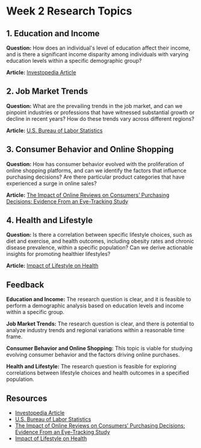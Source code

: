 # Week 2 Research Topics

## 1. Education and Income

**Question:** How does an individual's level of education affect their income, and is there a significant income disparity among individuals with varying education levels within a specific demographic group?

**Article:** [Investopedia Article](https://www.investopedia.com/articles/economics/09/education-training-advantages.asp)

## 2. Job Market Trends

**Question:** What are the prevailing trends in the job market, and can we pinpoint industries or professions that have witnessed substantial growth or decline in recent years? How do these trends vary across different regions?

**Article:** [U.S. Bureau of Labor Statistics](https://www.bls.gov/emp/)

## 3. Consumer Behavior and Online Shopping

**Question:** How has consumer behavior evolved with the proliferation of online shopping platforms, and can we identify the factors that influence purchasing decisions? Are there particular product categories that have experienced a surge in online sales?

**Article:** [The Impact of Online Reviews on Consumers’ Purchasing Decisions: Evidence From an Eye-Tracking Study](https://www.frontiersin.org/articles/10.3389/fpsyg.2022.865702/full)

## 4. Health and Lifestyle

**Question:** Is there a correlation between specific lifestyle choices, such as diet and exercise, and health outcomes, including obesity rates and chronic disease prevalence, within a specific population? Can we derive actionable insights for promoting healthier lifestyles?

**Article:** [Impact of Lifestyle on Health](https://www.ncbi.nlm.nih.gov/pmc/articles/PMC4703222/)



## Feedback

**Education and Income:** The research question is clear, and it is feasible to perform a demographic analysis based on education levels and income within a specific group.

**Job Market Trends:** The research question is clear, and there is potential to analyze industry trends and regional variations within a reasonable time frame.

**Consumer Behavior and Online Shopping:** This topic is viable for studying evolving consumer behavior and the factors driving online purchases.

**Health and Lifestyle:** The research question is feasible for exploring correlations between lifestyle choices and health outcomes in a specified population.



## Resources

- [Investopedia Article](https://www.investopedia.com/articles/economics/09/education-training-advantages.asp)
- [U.S. Bureau of Labor Statistics](https://www.bls.gov/emp/)
- [The Impact of Online Reviews on Consumers’ Purchasing Decisions: Evidence From an Eye-Tracking Study](https://www.frontiersin.org/articles/10.3389/fpsyg.2022.865702/full)
- [Impact of Lifestyle on Health](https://www.ncbi.nlm.nih.gov/pmc/articles/PMC4703222/)